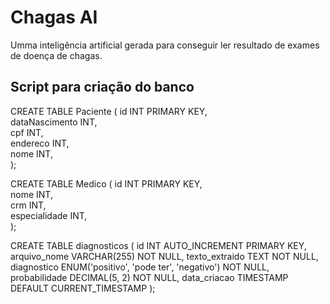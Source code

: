 # Chagas AI 

Umma inteligência artificial gerada para conseguir ler resultado de exames de doença de chagas. 

## Script para criação do banco

CREATE TABLE Paciente 
( 
 id INT PRIMARY KEY,  
 dataNascimento INT,  
 cpf INT,  
 endereco INT,  
 nome INT,  
); 

CREATE TABLE Medico 
( 
 id INT PRIMARY KEY,  
 nome INT,  
 crm INT,  
 especialidade INT,  
); 

CREATE TABLE diagnosticos (
    id INT AUTO_INCREMENT PRIMARY KEY,
    arquivo_nome VARCHAR(255) NOT NULL,
    texto_extraido TEXT NOT NULL,
    diagnostico ENUM('positivo', 'pode ter', 'negativo') NOT NULL,
    probabilidade DECIMAL(5, 2) NOT NULL,
    data_criacao TIMESTAMP DEFAULT CURRENT_TIMESTAMP
);
